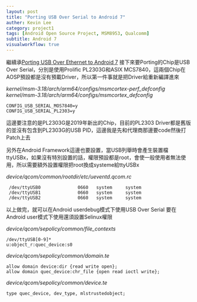 ```yaml
---
layout: post
title: "Porting USB Over Serial to Android 7"
auther: Kevin Lee
category: project1
tags: [Android Open Source Project, MSM8953, Qualcomm]
subtitle: Android 7
visualworkflow: true
---
```


繼續承[Porting USB Over Ethernet to Android 7](/2019/12/25/porting-usb-over-ethernet-to-android-7/)
接下來要Porting的Chip是USB Over Serial，分別是使用Prolific PL2303G和ASIX MCS7840，這兩個Chip在AOSP預設都是沒有預載Driver，所以第一件事就是把Driver給重新編譯進來

*kernel/msm-3.18/arch/arm64/configs/msmcortex-perf_defconfig*
*kernel/msm-3.18/arch/arm64/configs/msmcortex_defconfig*

```
CONFIG_USB_SERIAL_MOS7840=y
CONFIG_USB_SERIAL_PL2303=y
```

這邊要注意的是PL2303G是2019年新出的Chip，目前的PL2303 Driver都是舊版的並沒有包含到PL2303G的USB PID，這邊我是先和代理商那邊要code然後打Patch上去

另外在Android Framework這邊也要設置，當USB列舉時會產生裝置檔ttyUSBx，如果沒有特別設置的話，權限預設都是root，會使一般使用者無法使用，所以需要額外設置權限把root換成systeme給ttyUSBx

*device/qcom/common/rootdir/etc/ueventd.qcom.rc*

```
 /dev/ttyUSB0              0660   system     system
 /dev/ttyUSB1              0660   system     system
 /dev/ttyUSB2              0660   system     system
```

以上做完，就可以在Android userdebug模式下使用USB Over Serial
要在Android user模式下使用還須設置Selinux權限

*device/qcom/sepolicy/common/file_contexts*

```
/dev/ttyUSB[0-9]*                              u:object_r:quec_device:s0
```

*device/qcom/sepolicy/common/domain.te*

```
allow domain device:dir {read write open};
allow domain quec_device:chr_file {open read ioctl write};
```

*device/qcom/sepolicy/common/device.te*

```
type quec_device, dev_type, mlstrustedobject;
```

